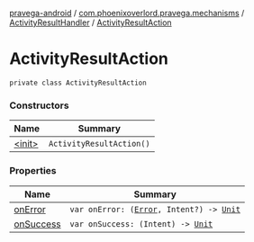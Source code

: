[pravega-android](../../../index.md) / [com.phoenixoverlord.pravega.mechanisms](../../index.md) / [ActivityResultHandler](../index.md) / [ActivityResultAction](./index.md)

# ActivityResultAction

`private class ActivityResultAction`

### Constructors

| Name | Summary |
|---|---|
| [&lt;init&gt;](-init-.md) | `ActivityResultAction()` |

### Properties

| Name | Summary |
|---|---|
| [onError](on-error.md) | `var onError: (`[`Error`](https://kotlinlang.org/api/latest/jvm/stdlib/kotlin/-error/index.html)`, Intent?) -> `[`Unit`](https://kotlinlang.org/api/latest/jvm/stdlib/kotlin/-unit/index.html) |
| [onSuccess](on-success.md) | `var onSuccess: (Intent) -> `[`Unit`](https://kotlinlang.org/api/latest/jvm/stdlib/kotlin/-unit/index.html) |
